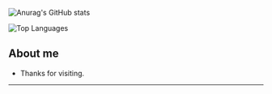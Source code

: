 ![Anurag's GitHub stats](https://github-readme-stats.vercel.app/api?username=anuraghazra&theme=dark&show_icons=true)

![Top Languages](https://github-readme-stats.vercel.app/api/top-langs/?username=Breno-Lima&layout=compact&langs_count=10)

## About me



- Thanks for visiting.


----------------------------------------------------------------------------------



